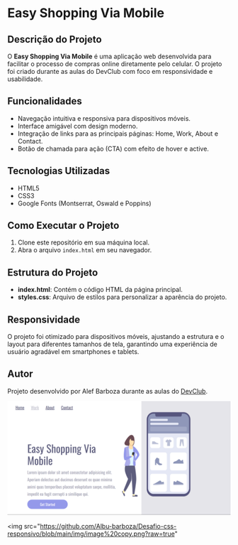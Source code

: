 
  <h1>Easy Shopping Via Mobile</h1>
    
  <h2>Descrição do Projeto</h2>
  <p>O <strong>Easy Shopping Via Mobile</strong> é uma aplicação web desenvolvida para facilitar o processo de compras online diretamente pelo celular. O projeto foi criado durante as aulas do DevClub com foco em responsividade e usabilidade.</p>
    
   <h2>Funcionalidades</h2>
    <ul>
        <li>Navegação intuitiva e responsiva para dispositivos móveis.</li>
        <li>Interface amigável com design moderno.</li>
        <li>Integração de links para as principais páginas: Home, Work, About e Contact.</li>
        <li>Botão de chamada para ação (CTA) com efeito de hover e active.</li>
    </ul>
    
   <h2>Tecnologias Utilizadas</h2>
    <ul>
        <li>HTML5</li>
        <li>CSS3</li>
        <li>Google Fonts (Montserrat, Oswald e Poppins)</li>
    </ul>
    
   <h2>Como Executar o Projeto</h2>
    <ol>
        <li>Clone este repositório em sua máquina local.</li>
        <li>Abra o arquivo <code>index.html</code> em seu navegador.</li>
    </ol>
    
  <h2>Estrutura do Projeto</h2>
    <ul>
        <li><strong>index.html</strong>: Contém o código HTML da página principal.</li>
        <li><strong>styles.css</strong>: Arquivo de estilos para personalizar a aparência do projeto.</li>
    </ul>
        <h2>Responsividade</h2>
    <p>O projeto foi otimizado para dispositivos móveis, ajustando a estrutura e o layout para diferentes tamanhos de tela, garantindo uma experiência de usuário agradável em smartphones e tablets.</p>
    
  <h2>Autor</h2>
    <p>Projeto desenvolvido por Alef Barboza durante as aulas do <a href="https://rodolfomori.com.br/devclub/">DevClub</a>.</p>
<img src="https://github.com/Albu-barboza/Desafio-css-responsivo/blob/main/img/image.png?raw=true">

<img src="https://github.com/Albu-barboza/Desafio-css-responsivo/blob/main/img/image%20copy.png?raw=true"
